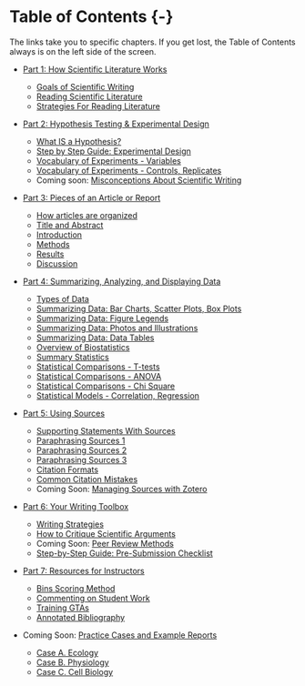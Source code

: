 # Table of Contents {-}

The links take you to specific chapters. If you get lost, the Table of Contents always is on the left side of the screen.  

* [Part 1: How Scientific Literature Works](#goals100)
    + [Goals of Scientific Writing](#goals100)
    + [Reading Scientific Literature](#reading120)
    + [Strategies For Reading Literature](#readstrats125)

* [Part 2: Hypothesis Testing & Experimental Design](#hypothesis200)
    + [What IS a Hypothesis?](#hypothesis200)
    + [Step by Step Guide: Experimental Design](#expdesign210)
    + [Vocabulary of Experiments - Variables](#variables215)
    + [Vocabulary of Experiments - Controls, Replicates](#replicates220)
    + Coming soon: [Misconceptions About Scientific Writing](#misconceptions230)

* [Part 3: Pieces of an Article or Report](#articleparts300)
    + [How articles are organized](#articleparts300)
    + [Title and Abstract](#titles320)
    + [Introduction](#introduction340)
    + [Methods](#methods350)
    + [Results](#results360)
    + [Discussion](#discussion380)

* [Part 4: Summarizing, Analyzing, and Displaying Data](#datatypes400)
    + [Types of Data](#datatypes400)
    + [Summarizing Data: Bar Charts, Scatter Plots, Box Plots](#chartsone425)
    + [Summarizing Data: Figure Legends](#chartstwo426)
    + [Summarizing Data: Photos and Illustrations](#photos430)
    + [Summarizing Data: Data Tables](#tables435)
    + [Overview of Biostatistics](#biostats450)
    + [Summary Statistics](#sumstats460)
    + [Statistical Comparisons - T-tests](#compstatsone470)
    + [Statistical Comparisons - ANOVA](#compstatstwo473)
    + [Statistical Comparisons - Chi Square](#compstatsthree475)
    + [Statistical Models - Correlation, Regression](#models480)

* [Part 5: Using Sources](#sources500)
    + [Supporting Statements With Sources](#sourcearguments505)
    + [Paraphrasing Sources 1](#paraphrasingone506)
    + [Paraphrasing Sources 2](#paraphrasingtwo507)
    + [Paraphrasing Sources 3](#paraphrasingthree508)
    + [Citation Formats](#citformats510)
    + [Common Citation Mistakes](#citmistakes515)
    + Coming Soon: [Managing Sources with Zotero](#zotero520)

* [Part 6: Your Writing Toolbox](#toolbox600)
    + [Writing Strategies](#strategies610)
    + [How to Critique Scientific Arguments](#toulmin615)
    + Coming Soon: [Peer Review Methods](#peerreview630)
    + [Step-by-Step Guide: Pre-Submission Checklist](#submissioncheck650)

* [Part 7: Resources for Instructors](#teachertools700)
    + [Bins Scoring Method](#binsscore705)
    + [Commenting on Student Work](#commenting710)
    + [Training GTAs](#tatraining720)
    + [Annotated Bibliography](#bibliography750)

* Coming Soon: [Practice Cases and Example Reports](#appendix800)
    + [Case A. Ecology](#appa810)
    + [Case B. Physiology](#appb820)
    + [Case C. Cell Biology](#appc830)

